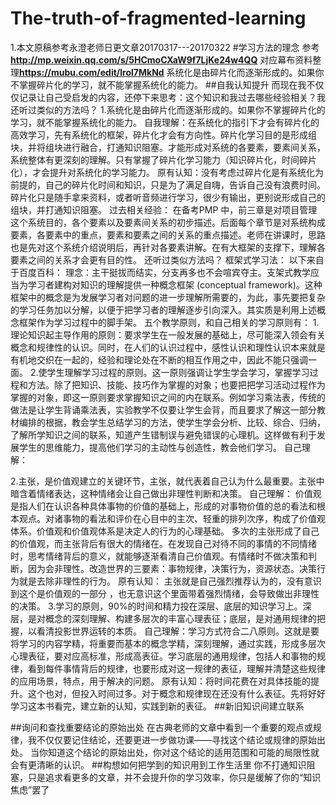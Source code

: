 # The-truth-of-fragmented-learning
1.本文原稿参考永澄老师日更文章20170317---20170322
#学习方法的理念
参考**http://mp.weixin.qq.com/s/5HCmoCXaW9f7LjKe24w4QQ**
对应幕布资料整理**https://mubu.com/edit/lrol7MkNd**
系统化是由碎片化而逐渐形成的。如果你不掌握碎片化的学习，就不能掌握系统化的能力。
##自我认知提升
而现在我不仅仅记录让自己受启发的内容，还停下来思考：这个知识和我过去哪些经验相关？我还听过类似的方法吗？
1.系统化是由碎片化而逐渐形成的。如果你不掌握碎片化的学习，就不能掌握系统化的能力。
自我理解：在系统化的指引下才会有碎片化的高效学习，先有系统化的框架，碎片化才会有方向性。碎片化学习目的是形成组块，并将组块进行融合，打通知识阻塞。才能形成对系统的各要素，要素间关系，系统整体有更深刻的理解。只有掌握了碎片化学习能力（知识碎片化，时间碎片化），才会提升对系统化的学习能力。
原有认知：没有考虑过碎片化是有系统化为前提的，自己的碎片化时间和知识，只是为了满足自嗨，告诉自己没有浪费时间。碎片化只是随手拿来资料，或者听音频进行学习，很少有输出，更别说形成自己的组块，并打通知识阻塞。
过去相关经验：
在备考PMP 中，前三章是对项目管理这个系统目的，各个要素以及要素间关系的初步描述。后面每个章节是对系统构成要素，各要素中的重点，要素和要素之间的关系的重点描述。老师在讲课时，思路也是先对这个系统介绍说明后，再针对各要素讲解。在有大框架的支撑下，理解各要素之间的关系才会更有目的性。
还听过类似方法吗？
框架式学习法：
以下来自于百度百科：
理念：主干挺拔而结实，分支再多也不会喧宾夺主。支架式教学应当为学习者建构对知识的理解提供一种概念框架 (conceptual framework)。这种框架中的概念是为发展学习者对问题的进一步理解所需要的，为此，事先要把复杂的学习任务加以分解，以便于把学习者的理解逐步引向深入。其实质是利用上述概念框架作为学习过程中的脚手架。
五个教学原则，和自己相关的学习原则有：
1.理论知识起主导作用的原则：要求学生在一般发展的基础上，尽可能深入领会有关概念和规律性的认识。同时，在人们的认识过程中，感性认识和理性认识本来就是有机地交织在一起的，经验和理论处在不断的相互作用之中，因此不能只强调一面。
2.使学生理解学习过程的原则。这一原则强调让学生学会学习，掌握学习过程和方法。除了把知识、技能、技巧作为掌握的对象；也要把把学习活动过程作为掌握的对象，即这一原则要求掌握知识之间的内在联系。例如学习乘法表，传统的做法是让学生背诵乘法表，实验教学不仅要让学生会背，而且要求了解这一部分教材编排的根据，教会学生总结学习的方法，使学生学会分析、比较、综合、归纳，了解所学知识之间的联系，知道产生错制误与避免错误的心理机。这样做有利于发展学生的思维能力，提高他们学习的主动性与创造性，教会他们学习。
自己理解：

2.主张，是价值观建立的关键环节，主张，就代表着自己认为什么最重要。主张中暗含着情绪表达，这种情绪会让自己做出非理性判断和决策。
自己理解：
价值观是指人们在认识各种具体事物的价值的基础上，形成的对事物价值的总的看法和根本观点。对诸事物的看法和评价在心目中的主次、轻重的排列次序，构成了价值观体系。价值观和价值观体系是决定人的行为的心理基础。
多次的主张形成了自己的价值观，而主张背后有很大的情绪在。在发现自己对待不同的事情的不同情绪时，思考情绪背后的意义，就能够逐渐看清自己价值观。有情绪时不做决策和判断，因为会非理性。改造世界的三要素：事物规律，决策行为，资源状态。决策行为就是去除非理性的行为。
原有认知：
主张就是自己强烈推荐认为的，没有意识到这个是价值观的一部分 ，也无意识这个里面带着强烈情绪，会导致做出非理性的决策。
3.学习的原则，90%的时间和精力投在深层、底层的知识学习上。深层，是对概念的深刻理解、构建多层次的丰富心理表征；底层，是对通用规律的把握，以看清投影世界运转的本质。
自己理解：学习方式符合二八原则。这就是要将学习的内容学精，将重要而基本的概念学精，深刻理解，通过实践，形成多层次心理表征，要对应高标准，形成高表征。学习底层的通用规律，包括人和事物的规律，看到每件事情背后的规律，也要形成对这一规律的表征，理解并清楚这些规律的应用场景，特点，用于解决的问题。
原有认知：将时间花费在对具体技能的提升。这个也对，但投入时间过多。对于概念和规律现在还没有什么表征。先将好好学习这本书看完，建立新的认知，实践到新的表征。 
##新旧知识间建立联系

##询问和查找重要结论的原始出处
在古典老师的文章中看到一个重要的观点或规律，我不仅仅要记住结论，还要更进一步做功课——寻找这个结论或规律的原始出处。
当你知道这个结论的原始出处，你对这个结论的适用范围和可能的局限性就会有更清晰的认识。
##构想如何把学到的知识用到工作生活里
你不打通知识阻塞，只是追求看更多的文章，并不会提升你的学习效率，你只是缓解了你的“知识焦虑”罢了
